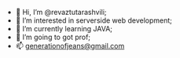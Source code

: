 - 👋 Hi, I’m @revaztutarashvili;
- 👀 I’m interested in serverside web development;
- 🌱 I’m currently learning JAVA;
- 💞️ I’m going to got prof;
- 📫 generationofjeans@gmail.com
